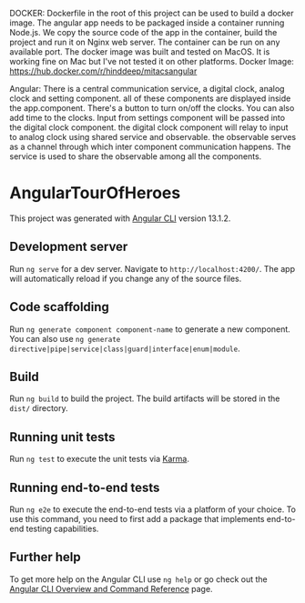 DOCKER:
Dockerfile in the root of this project can be used to build a docker image. The angular app needs to be packaged inside a container running Node.js. We copy the source code of the app in the container, build the project and run it on Nginx web server. The container can be run on any available port. The docker image was built and tested on MacOS. It is working fine on Mac but I've not tested it on other platforms. 
Docker Image: https://hub.docker.com/r/hinddeep/mitacsangular 

Angular:
There is a central communication service, a digital clock, analog clock and setting component. all of these components are displayed inside the app.component. There's a button to turn on/off the clocks. You can also add time to the clocks. Input from settings component will be passed into the digital clock component. the digital clock component will relay to input to analog clock using shared service and observable. the observable serves as a channel through which inter component communication happens. The service is used to share the observable among all the components. 


# AngularTourOfHeroes

This project was generated with [Angular CLI](https://github.com/angular/angular-cli) version 13.1.2.

## Development server

Run `ng serve` for a dev server. Navigate to `http://localhost:4200/`. The app will automatically reload if you change any of the source files.

## Code scaffolding

Run `ng generate component component-name` to generate a new component. You can also use `ng generate directive|pipe|service|class|guard|interface|enum|module`.

## Build

Run `ng build` to build the project. The build artifacts will be stored in the `dist/` directory.

## Running unit tests

Run `ng test` to execute the unit tests via [Karma](https://karma-runner.github.io).

## Running end-to-end tests

Run `ng e2e` to execute the end-to-end tests via a platform of your choice. To use this command, you need to first add a package that implements end-to-end testing capabilities.

## Further help

To get more help on the Angular CLI use `ng help` or go check out the [Angular CLI Overview and Command Reference](https://angular.io/cli) page.
